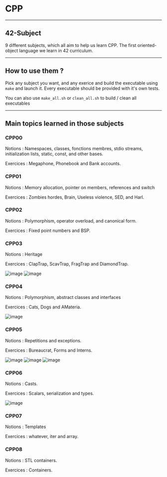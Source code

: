# CPP

---

## 42-Subject

9 different subjects, which all aim to help us learn CPP. The first oriented-object language we learn in 42 curriculum.

---

## How to use them ?

Pick any subject you want, and any exerice and build the executable using `make` and launch it. Every executable should be provided with it's own tests.

You can also use `make_all.sh` or `clean_all.sh` to build / clean all executables

---

## Main topics learned in those subjects

### CPP00

Notions : Namespaces, classes, fonctions membres, stdio streams, initialization lists, static, const, and other bases.

Exercices : Megaphone, Phonebook and Bank accounts.

### CPP01

Notions : Memory allocation, pointer on members, references and switch

Exercices : Zombies hordes, Brain, Useless violence, SED, and Harl.

### CPP02

Notions : Polymorphism, operator overload, and canonical form.

Exercices : Fixed point numbers and BSP.

### CPP03

Notions : Heritage

Exercices : ClapTrap, ScavTrap, FragTrap and DiamondTrap.

![image](https://github.com/B-ki/CPP/assets/87602480/84577ba2-13cc-40b6-80a8-9b5a515f597d) ![image](https://github.com/B-ki/CPP/assets/87602480/3afd83a3-78ae-46f0-b13c-546bee23d0d7)

### CPP04

Notions : Polymorphism, abstract classes and interfaces

Exercices : Cats, Dogs and AMateria.

![image](https://github.com/B-ki/CPP/assets/87602480/730bb47f-ca32-43d1-9f98-a02a6d040790)

### CPP05

Notions : Repetitions and exceptions.

Exercices : Bureaucrat, Forms and Interns.

![image](https://github.com/B-ki/CPP/assets/87602480/9a1b112c-e2fc-4ee6-a8a3-5899db56f8aa) ![image](https://github.com/B-ki/CPP/assets/87602480/4ab870fd-9f70-48c8-b1a5-6de4ff3fccba) ![image](https://github.com/B-ki/CPP/assets/87602480/e78de73f-ea0a-4708-a5ff-3d126b1beccd)

### CPP06

Notions : Casts.

Exercices : Scalars, serialization and types.

![image](https://github.com/B-ki/CPP/assets/87602480/0a2bfe4a-1911-4954-b01a-b63e18aeb9c5) 

### CPP07

Notions : Templates

Exercices : whatever, iter and array.

### CPP08

Notions : STL containers.

Exercices : Containers.

